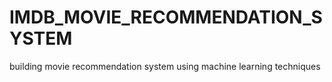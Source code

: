 # IMDB_MOVIE_RECOMMENDATION_SYSTEM
building movie recommendation system using machine learning techniques

